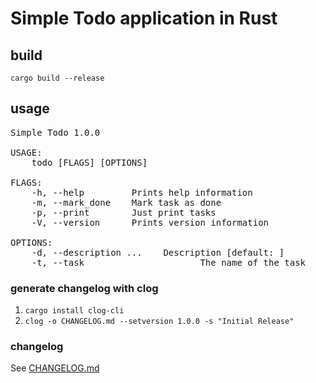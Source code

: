 # Simple Todo application in Rust

## build

`cargo build --release`

## usage
<pre>
Simple Todo 1.0.0

USAGE:
    todo [FLAGS] [OPTIONS]

FLAGS:
    -h, --help         Prints help information
    -m, --mark_done    Mark task as done
    -p, --print        Just print tasks
    -V, --version      Prints version information

OPTIONS:
    -d, --description <description>...    Description [default: ]
    -t, --task <task>                     The name of the task
</pre>

### generate changelog with clog

1. `cargo install clog-cli`
2. `clog -o CHANGELOG.md --setversion 1.0.0 -s "Initial Release"`

### changelog

See [CHANGELOG.md](CHANGELOG.md)